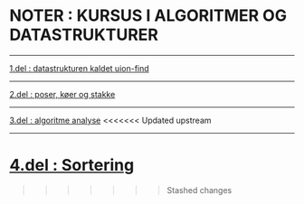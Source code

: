 # NOTER : KURSUS I ALGORITMER OG DATASTRUKTURER

----------------

[1.del : datastrukturen kaldet uion-find](1Del_Union_find/1Del_Union_find_1.md)

----------------

[2.del : poser, køer og stakke](2Del_poser_koer_stakke/2Del_poser_koer_stakke.md)

----------------

[3.del : algoritme analyse](3Del_algoritmeanalyse/3Del_algoritmeanalyse.md)
<<<<<<< Updated upstream

----------------

[4.del : Sortering](4Del_sortering/4Del_sortering.md)
=======
>>>>>>> Stashed changes

